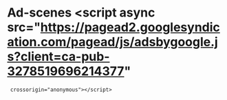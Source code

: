 # Ad-scenes <script async src="https://pagead2.googlesyndication.com/pagead/js/adsbygoogle.js?client=ca-pub-3278519696214377"
     crossorigin="anonymous"></script>
